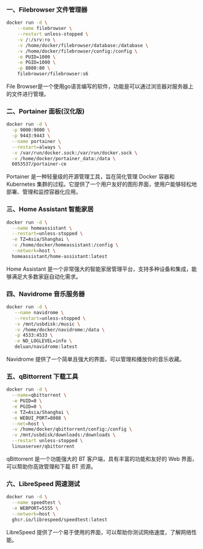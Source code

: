 ### 一、Filebrowser 文件管理器
```bash
docker run -d \
    --name filebrowser \
    --restart unless-stopped \
    -v /:/srv:ro \
    -v /home/docker/filebrowser/database:/database \
    -v /home/docker/filebrowser/config:/config \
    -e PUID=1000 \
    -e PGID=1000 \
    -p 8080:80 \
    filebrowser/filebrowser:s6
```
File Browser是一个使用go语言编写的软件，功能是可以通过浏览器对服务器上的文件进行管理。

### 二、Portainer 面板(汉化版)
```bash
docker run -d \
  -p 9000:9000 \
  -p 9443:9443 \
  --name portainer \
  --restart=always \
  -v /var/run/docker.sock:/var/run/docker.sock \
  -v /home/docker/portainer_data:/data \
  6053537/portainer-ce
```
Portainer 是一种轻量级的开源管理工具，旨在简化管理 Docker 容器和 Kubernetes 集群的过程。它提供了一个用户友好的图形界面，使用户能够轻松地部署、管理和监控容器化应用。

### 三、Home Assistant 智能家居
```bash
docker run -d \
  --name homeassistant \
  --restart=unless-stopped \
  -e TZ=Asia/Shanghai \
  -v /home/docker/homeassistant:/config \
  --network=host \
  homeassistant/home-assistant:latest
```
Home Assistant 是一个非常强大的智能家居管理平台，支持多种设备和集成，能够满足大多数家庭自动化需求。

### 四、Navidrome 音乐服务器
```bash
docker run -d \
   --name navidrome \
   --restart=unless-stopped \
   -v /mnt/usbdisk:/music \
   -v /home/docker/navidrome:/data \
   -p 4533:4533 \
   -e ND_LOGLEVEL=info \
   deluan/navidrome:latest
```
Navidrome 提供了一个简单且强大的界面，可以管理和播放你的音乐收藏。

### 五、qBittorrent 下载工具
```bash
docker run -d \
  --name=qbittorrent \
  -e PUID=0 \
  -e PGID=0 \
  -e TZ=Asia/Shanghai \
  -e WEBUI_PORT=8088 \
  --net=host \
  -v /home/docker/qbittorrent/config:/config \
  -v /mnt/usbdisk/downloads:/downloads \
  --restart unless-stopped \
  linuxserver/qbittorrent
```
qBittorrent 是一个功能强大的 BT 客户端，具有丰富的功能和友好的 Web 界面，可以帮助你高效管理和下载 BT 资源。

### 六、LibreSpeed  网速测试
```bash
docker run -d \
  --name speedtest \
  -e WEBPORT=5555 \
  --network=host \
  ghcr.io/librespeed/speedtest:latest
```
LibreSpeed 提供了一个易于使用的界面，可以帮助你测试网络速度，了解网络性能。

